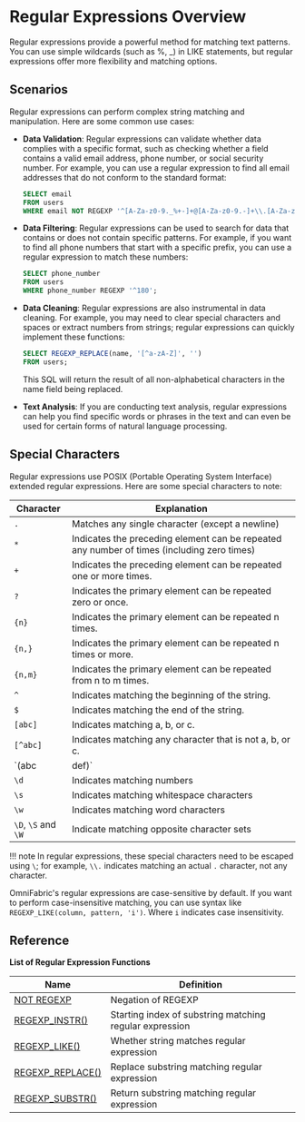 # Regular Expressions Overview

Regular expressions provide a powerful method for matching text patterns. You can use simple wildcards (such as %, _) in LIKE statements, but regular expressions offer more flexibility and matching options.

## Scenarios

Regular expressions can perform complex string matching and manipulation. Here are some common use cases:

- **Data Validation**: Regular expressions can validate whether data complies with a specific format, such as checking whether a field contains a valid email address, phone number, or social security number. For example, you can use a regular expression to find all email addresses that do not conform to the standard format:

    ```sql
    SELECT email
    FROM users
    WHERE email NOT REGEXP '^[A-Za-z0-9._%+-]+@[A-Za-z0-9.-]+\\.[A-Za-z]{2,}$';
    ```

- **Data Filtering**: Regular expressions can be used to search for data that contains or does not contain specific patterns. For example, if you want to find all phone numbers that start with a specific prefix, you can use a regular expression to match these numbers:

    ```sql
    SELECT phone_number
    FROM users
    WHERE phone_number REGEXP '^180';
    ```

- **Data Cleaning**: Regular expressions are also instrumental in data cleaning. For example, you may need to clear special characters and spaces or extract numbers from strings; regular expressions can quickly implement these functions:

    ```sql
    SELECT REGEXP_REPLACE(name, '[^a-zA-Z]', '')
    FROM users;
    ```

    This SQL will return the result of all non-alphabetical characters in the name field being replaced.

- **Text Analysis**: If you are conducting text analysis, regular expressions can help you find specific words or phrases in the text and can even be used for certain forms of natural language processing.

## Special Characters

Regular expressions use POSIX (Portable Operating System Interface) extended regular expressions. Here are some special characters to note:

|Character|Explanation|
|---|---|
| `.`  |  Matches any single character (except a newline) |
| `*`  | Indicates the preceding element can be repeated any number of times (including zero times)  |
| `+`  |  Indicates the preceding element can be repeated one or more times. |
|  `?` |  Indicates the primary element can be repeated zero or once. |
| `{n}`  |  Indicates the primary element can be repeated n times. |
| `{n,}`  |  Indicates the primary element can be repeated n times or more. |
| `{n,m}`  | Indicates the primary element can be repeated from n to m times.  |
| `^`  | Indicates matching the beginning of the string.  |
| `$`  | Indicates matching the end of the string.  |
| `[abc]`  | Indicates matching a, b, or c.  |
| `[^abc]`  | Indicates matching any character that is not a, b, or c.  |
| `(abc|def)`  | Indicates matching abc or def.  |
| `\d`  |  Indicates matching numbers |
| `\s`  | Indicates matching whitespace characters  |
| `\w` |  Indicates matching word characters |
|`\D`, `\S` and `\W` |Indicate matching opposite character sets|

!!! note
    In regular expressions, these special characters need to be escaped using `\`; for example, `\\.` indicates matching an actual `.` character, not any character.

OmniFabric's regular expressions are case-sensitive by default. If you want to perform case-insensitive matching, you can use syntax like `REGEXP_LIKE(column, pattern, 'i')`. Where `i` indicates case insensitivity.

## Reference

**List of Regular Expression Functions**

|Name	|Definition|
|---|---|
|[NOT REGEXP](not-regexp.md)| Negation of REGEXP|
|[REGEXP_INSTR()](regexp-instr.md) |Starting index of substring matching regular expression|
|[REGEXP_LIKE()](regexp-like.md)|Whether string matches regular expression|
|[REGEXP_REPLACE()](regexp-replace.md)|Replace substring matching regular expression|
|[REGEXP_SUBSTR()](regexp-substr.md)|Return substring matching regular expression|
